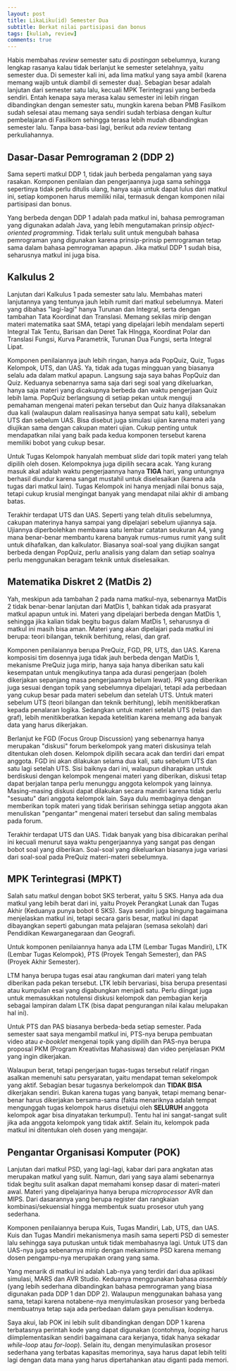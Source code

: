 ```yaml
---
layout: post
title: LikaLiku(id) Semester Dua
subtitle: Berkat nilai partisipasi dan bonus
tags: [kuliah, review]
comments: true
---
```


Habis membahas *review* semester satu di *postingan* sebelumnya, kurang lengkap rasanya kalau tidak berlanjut ke semester setelahnya, yaitu semester dua. Di semester kali ini, ada lima matkul yang saya ambil (karena memang wajib untuk diambil di semester dua). Sebagian besar adalah lanjutan dari semester satu lalu, kecuali MPK Terintegrasi yang berbeda sendiri. Entah kenapa saya merasa kalau semester ini lebih ringan dibandingkan dengan semester satu, mungkin karena beban PMB Fasilkom sudah selesai atau memang saya sendiri sudah terbiasa dengan kultur pembelajaran di Fasilkom sehingga terasa lebih mudah dibandingkan semester lalu. Tanpa basa-basi lagi, berikut ada *review* tentang perkuliahannya.

## Dasar-Dasar Pemrograman 2 (DDP 2)

Sama seperti matkul DDP 1, tidak jauh berbeda pengalaman yang saya rasakan. Komponen penilaian dan pengerjaannya juga sama sehingga sepertinya tidak perlu ditulis ulang, hanya saja untuk dapat lulus dari matkul ini, setiap komponen harus memiliki nilai, termasuk dengan komponen nilai partisipasi dan bonus.

Yang berbeda dengan DDP 1 adalah pada matkul ini, bahasa pemrograman yang digunakan adalah Java, yang lebih mengutamakan prinsip *object-oriented programming*. Tidak terlalu sulit untuk mengubah bahasa pemrograman yang digunakan karena prinsip-prinsip pemrograman tetap sama dalam bahasa pemrograman apapun. Jika matkul DDP 1 sudah bisa, seharusnya matkul ini juga bisa. 

## Kalkulus 2

Lanjutan dari Kalkulus 1 pada semester satu lalu. Membahas materi lanjutannya yang tentunya jauh lebih rumit dari matkul sebelumnya. Materi yang dibahas "lagi-lagi" hanya Turunan dan Integral, serta dengan tambahan Tata Koordinat dan Translasi. Memang sekilas mirip dengan materi matematika saat SMA, tetapi yang dipelajari lebih mendalam seperti Integral Tak Tentu, Barisan dan Deret Tak HIngga, Koordinat Polar dan Translasi Fungsi, Kurva Parametrik, Turunan Dua Fungsi, serta Integral Lipat.

Komponen penilaiannya jauh lebih ringan, hanya ada PopQuiz, Quiz, Tugas Kelompok, UTS, dan UAS. Ya, tidak ada tugas mingguan yang biasanya selalu ada dalam matkul apapun. Langsung saja saya bahas PopQuiz dan Quiz. Keduanya sebenarnya sama saja dari segi soal yang dikeluarkan, hanya saja materi yang dicakupnya berbeda dan waktu pengerjaan Quiz lebih lama. PopQuiz berlangsung di setiap pekan untuk menguji pemahaman mengenai materi pekan tersebut dan Quiz hanya dilaksanakan dua kali (walaupun dalam realisasinya hanya sempat satu kali), sebelum UTS dan sebelum UAS. Bisa disebut juga simulasi ujian karena materi yang diujikan sama dengan cakupan materi ujian. Cukup penting untuk mendapatkan nilai yang baik pada kedua komponen tersebut karena memiliki bobot yang cukup besar.

Untuk Tugas Kelompok hanyalah membuat *slide* dari topik materi yang telah dipilih oleh dosen. Kelompoknya juga dipilih secara acak. Yang kurang masuk akal adalah waktu pengerjaannya hanya **TIGA** hari, yang untungnya berhasil diundur karena sangat mustahil untuk diselesaikan (karena ada tugas dari matkul lain). Tugas Kelompok ini hanya menjadi nilai bonus saja, tetapi cukup krusial mengingat banyak yang mendapat nilai akhir di ambang batas.

Terakhir terdapat UTS dan UAS. Seperti yang telah ditulis sebelumnya, cakupan materinya hanya sampai yang dipelajari sebelum ujiannya saja. Ujiannya diperbolehkan membawa satu lembar catatan seukuran A4, yang mana benar-benar membantu karena banyak rumus-rumus rumit yang sulit untuk dihafalkan, dan kalkulator. Biasanya soal-soal yang diujikan sangat berbeda dengan PopQuiz, perlu analisis yang dalam dan setiap soalnya perlu menggunakan beragam teknik untuk diselesaikan.

## Matematika Diskret 2 (MatDis 2)

Yah, meskipun ada tambahan 2 pada nama matkul-nya, sebenarnya MatDis 2 tidak benar-benar lanjutan dari MatDis 1, bahkan tidak ada prasyarat matkul apapun untuk ini. Materi yang dipelajari berbeda dengan MatDis 1, sehingga jika kalian tidak begitu bagus dalam MatDis 1, seharusnya di matkul ini masih bisa aman. Materi yang akan dipelajari pada matkul ini berupa: teori bilangan, teknik berhitung, relasi, dan graf.

Komponen penilaiannya berupa PreQuiz, FGD, PR, UTS, dan UAS. Karena komposisi tim dosennya juga tidak jauh berbeda dengan MatDis 1, mekanisme PreQuiz juga mirip, hanya saja hanya diberikan satu kali kesempatan untuk mengikutinya tanpa ada durasi pengerjaan (boleh dikerjakan sepanjang masa pengerjaannya belum lewat). PR yang diberikan juga sesuai dengan topik yang sebelumnya dipelajari, tetapi ada perbedaan yang cukup besar pada materi sebelum dan setelah UTS. Untuk materi sebelum UTS (teori bilangan dan teknik berhitung), lebih menitikberatkan kepada penalaran logika. Sedangkan untuk materi setelah UTS (relasi dan graf), lebih menitikberatkan kepada ketelitian karena memang ada banyak data yang harus dikerjakan.

Berlanjut ke FGD (Focus Group Discussion) yang sebenarnya hanya merupakan "diskusi" forum berkelompok yang materi diskusinya telah ditentukan oleh dosen. Kelompok dipilih secara acak dan terdiri dari empat anggota. FGD ini akan dilakukan selama dua kali, satu sebelum UTS dan satu lagi setelah UTS. Sisi baiknya dari ini, walaupun diharapkan untuk berdiskusi dengan kelompok mengenai materi yang diberikan, diskusi tetap dapat berjalan tanpa perlu menunggu anggota kelompok yang lainnya. Masing-masing diskusi dapat dilakukan secara mandiri karena tidak perlu "sesuatu" dari anggota kelompok lain. Saya dulu membaginya dengan memberikan topik materi yang tidak beririsan sehingga setiap anggota akan menuliskan "pengantar" mengenai materi tersebut dan saling membalas pada forum.

Terakhir terdapat UTS dan UAS. Tidak banyak yang bisa dibicarakan perihal ini kecuali menurut saya waktu pengerjaannya yang sangat pas dengan bobot soal yang diberikan. Soal-soal yang dikeluarkan biasanya juga variasi dari soal-soal pada PreQuiz materi-materi sebelumnya.

## MPK Terintegrasi (MPKT)

Salah satu matkul dengan bobot SKS terberat, yaitu 5 SKS. Hanya ada dua matkul yang lebih berat dari ini, yaitu Proyek Perangkat Lunak dan Tugas Akhir (Keduanya punya bobot 6 SKS). Saya sendiri juga bingung bagaimana menjelaskan matkul ini, tetapi secara garis besar, matkul ini dapat dibayangkan seperti gabungan mata pelajaran (semasa sekolah) dari Pendidikan Kewarganegaraan dan Geografi.

Untuk komponen penilaiannya hanya ada LTM (Lembar Tugas Mandiri), LTK (Lembar Tugas Kelompok), PTS (Proyek Tengah Semester), dan PAS (Proyek Akhir Semester).

LTM hanya berupa tugas esai atau rangkuman dari materi yang telah diberikan pada pekan tersebut. LTK lebih bervariasi, bisa berupa presentasi atau kumpulan esai yang digabungkan menjadi satu. Perlu diingat juga untuk memasukkan notulensi diskusi kelompok dan pembagian kerja sebagai lampiran dalam LTK (bisa dapat pengurangan nilai kalau melupakan hal ini).

Untuk PTS dan PAS biasanya berbeda-beda setiap semester. Pada semester saat saya mengambil matkul ini, PTS-nya berupa pembuatan video atau *e-booklet* mengenai topik yang dipilih dan PAS-nya berupa proposal PKM (Program Kreativitas Mahasiswa) dan video penjelasan PKM yang ingin dikerjakan.

Walaupun berat, tetapi pengerjaan tugas-tugas tersebut relatif ringan asalkan memenuhi satu persyaratan, yaitu mendapat teman sekelompok yang aktif. Sebagian besar tugasnya berkelompok dan **TIDAK BISA** dikerjakan sendiri. Bukan karena tugas yang banyak, tetapi memang benar-benar harus dikerjakan bersama-sama (fakta menariknya adalah tempat mengunggah tugas kelompok harus disetujui oleh **SELURUH** anggota kelompok agar bisa dinyatakan terkumpul). Tentu hal ini sangat-sangat sulit jika ada anggota kelompok yang tidak aktif. Selain itu, kelompok pada matkul ini ditentukan oleh dosen yang mengajar.

## Pengantar Organisasi Komputer (POK)

Lanjutan dari matkul PSD, yang lagi-lagi, kabar dari para angkatan atas merupakan matkul yang sulit. Namun, dari yang saya alami sebenarnya tidak begitu sulit asalkan dapat memahami konsep dasar di materi-materi awal. Materi yang dipelajarinya hanya berupa *microprocessor* AVR dan MIPS. Dari dasarannya yang berupa register dan rangkaian kombinasi/sekuensial hingga membentuk suatu prosesor utuh yang sederhana.

Komponen penilaiannya berupa Kuis, Tugas Mandiri, Lab, UTS, dan UAS.  Kuis  dan Tugas Mandiri mekanismenya masih sama seperti PSD di semester lalu sehingga saya putuskan untuk tidak membahasnya lagi. Untuk UTS dan UAS-nya juga sebenarnya mirip dengan mekanisme PSD karena memang dosen pengampu-nya merupakan orang yang sama.

Yang menarik di matkul ini adalah Lab-nya yang terdiri dari dua aplikasi simulasi, MARS dan AVR Studio. Keduanya menggunakan bahasa *assembly* (yang lebih sederhana dibandingkan bahasa pemrograman yang biasa digunakan pada DDP 1 dan DDP 2). Walaupun menggunakan bahasa yang sama, tetapi karena notabene-nya menyimulasikan prosesor yang berbeda membuatnya tetap saja ada perbedaan dalam gaya penulisan kodenya.

Saya akui, lab POK ini lebih sulit dibandingkan dengan DDP 1 karena terbatasnya perintah kode yang dapat digunakan (contohnya, *looping* harus diimplementasikan sendiri bagaimana cara kerjanya, tidak hanya sekadar *while-loop* atau *for-loop*). Selain itu, dengan menyimulasikan prosesor sederhana yang terbatas kapasitas memorinya, saya harus dapat lebih teliti lagi dengan data mana yang harus dipertahankan atau diganti pada memori.
